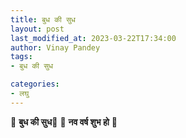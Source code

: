 ```yaml
---
title: बुध की सुध
layout: post
last_modified_at: 2023-03-22T17:34:00
author: Vinay Pandey
tags:
- बुध की सुध

categories:
- लघु
---
```

🙏 **बुध की सुध**🙏
🌷 **नव वर्ष शुभ हो** 🌷


